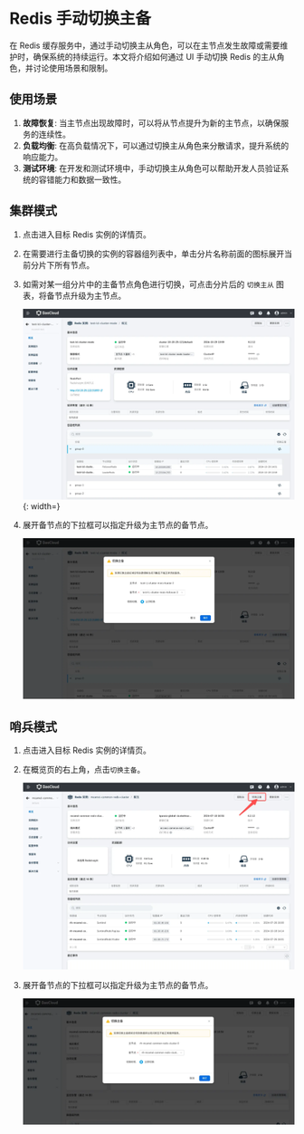 # Redis 手动切换主备

在 Redis 缓存服务中，通过手动切换主从角色，可以在主节点发生故障或需要维护时，确保系统的持续运行。本文将介绍如何通过 UI 手动切换 Redis 的主从角色，并讨论使用场景和限制。

## 使用场景

1. **故障恢复**: 当主节点出现故障时，可以将从节点提升为新的主节点，以确保服务的连续性。
2. **负载均衡**: 在高负载情况下，可以通过切换主从角色来分散请求，提升系统的响应能力。
3. **测试环境**: 在开发和测试环境中，手动切换主从角色可以帮助开发人员验证系统的容错能力和数据一致性。

## 集群模式

1. 点击进入目标 Redis 实例的详情页。
2. 在需要进行主备切换的实例的容器组列表中，单击分片名称前面的图标展开当前分片下所有节点。
3. 如需对某一组分片中的主备节点角色进行切换，可点击分片后的 `切换主从` 图表，将备节点升级为主节点。

    ![switch-role](../../redis/images/switch-role.png){: width=}

4. 展开备节点的下拉框可以指定升级为主节点的备节点。

    ![switch-role](../../redis/images/switch-role-1.png)

## 哨兵模式

1. 点击进入目标 Redis 实例的详情页。
2. 在概览页的右上角，点击`切换主备`。

    ![switch-role](../../redis/images/switch-role-2.png)

3. 展开备节点的下拉框可以指定升级为主节点的备节点。

    ![switch-role](../../redis/images/switch-role-3.png)
